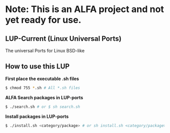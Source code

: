 # Note: This is an ALFA project and not yet ready for use.
## LUP-Current (Linux Universal Ports)
The universal Ports for Linux BSD-like

## How to use this LUP

**First place the executable .sh files**
```bash
$ chmod 755 *.sh # All *.sh files
```

**ALFA Search packages in LUP-ports**
```bash
$ ./search.sh # or $ sh search.sh
```
**Install packages in LUP-ports**
```bash
$ ./install.sh <category/package> # or sh install.sh <category/package>
```

